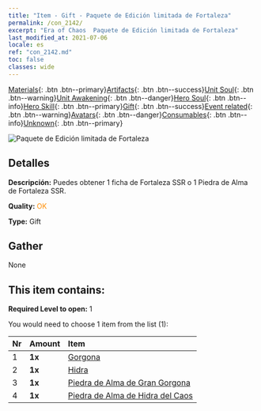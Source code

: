 ```yaml
---
title: "Item - Gift - Paquete de Edición limitada de Fortaleza"
permalink: /con_2142/
excerpt: "Era of Chaos  Paquete de Edición limitada de Fortaleza"
last_modified_at: 2021-07-06
locale: es
ref: "con_2142.md"
toc: false
classes: wide
---
```

 [Materials](/ItemsES/){: .btn .btn--primary}[Artifacts](/ItemsES/Artifacts/){: .btn .btn--success}[Unit Soul](/ItemsES/UnitSoul/){: .btn .btn--warning}[Unit Awakening](/ItemsES/UnitAwakening/){: .btn .btn--danger}[Hero Soul](/ItemsES/HeroSoul/){: .btn .btn--info}[Hero Skill](/ItemsES/HeroSkill/){: .btn .btn--primary}[Gift](/ItemsES/Gift/){: .btn .btn--success}[Event related](/ItemsES/Events/){: .btn .btn--warning}[Avatars](/ItemsES/Avatars/){: .btn .btn--danger}[Consumables](/ItemsES/Consumables/){: .btn .btn--info}[Unknown](/ItemsES/Unknown/){: .btn .btn--primary}

 ![Paquete de Edición limitada de Fortaleza](/images/t/i_994009.png)

## Detalles
 **Descripción:** Puedes obtener 1 ficha de Fortaleza SSR o 1 Piedra de Alma de Fortaleza SSR.

 **Quality:** <span style="color: #FF8C00">OK</span>

 **Type:** Gift

## Gather

  None

## This item contains:

 **Required Level to open:** 1

 You would need to choose 1 item from the list (1):

  | Nr | Amount |     Item    |
  |:---|:-------|:------------|
  | 1 |  **1x** | [Gorgona](/ItemsES/unt_257/) |  | 
  | 2 |  **1x** | [Hidra](/ItemsES/unt_259/) |  | 
  | 3 |  **1x** | [Piedra de Alma de Gran Gorgona](/ItemsES/unt_339/) |  | 
  | 4 |  **1x** | [Piedra de Alma de Hidra del Caos](/ItemsES/unt_341/) |  | 

